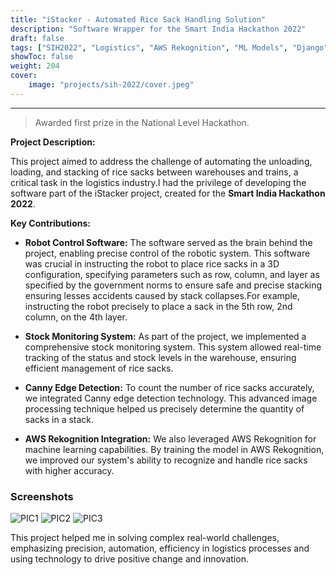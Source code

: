 ```yaml
---
title: "iStacker - Automated Rice Sack Handling Solution"
description: "Software Wrapper for the Smart India Hackathon 2022"
draft: false
tags: ["SIH2022", "Logistics", "AWS Rekognition", "ML Models", "Django", "CRM", "Hackathon"]
showToc: false
weight: 204
cover:
    image: "projects/sih-2022/cover.jpeg"
--- 
```

---
> Awarded first prize in the National Level Hackathon.

**Project Description:**

This project aimed to address the challenge of automating the unloading, loading, and stacking of rice sacks between warehouses and trains, a critical task in the logistics industry.I had the privilege of developing the software part of the iStacker project, created for the **Smart India Hackathon 2022**. 

**Key Contributions:**

- **Robot Control Software:** The software served as the brain behind the project, enabling precise control of the robotic system. This software was crucial in instructing the robot to place rice sacks in a 3D configuration, specifying parameters such as row, column, and layer as specified by the government norms to ensure safe and precise stacking ensuring lesses accidents caused by stack collapses.For example, instructing the robot precisely to place a sack in the 5th row, 2nd column, on the 4th layer.

- **Stock Monitoring System:** As part of the project, we implemented a comprehensive stock monitoring system. This system allowed real-time tracking of the status and stock levels in the warehouse, ensuring efficient management of rice sacks.

- **Canny Edge Detection:** To count the number of rice sacks accurately, we integrated Canny edge detection technology. This advanced image processing technique helped us precisely determine the quantity of sacks in a stack.

- **AWS Rekognition Integration:** We also leveraged AWS Rekognition for machine learning capabilities. By training the model in AWS Rekognition, we improved our system's ability to recognize and handle rice sacks with higher accuracy.

### Screenshots
![PIC1](/projects/sih-2022/pic2.jpeg#center)
![PIC2](/projects/sih-2022/pic1.jpeg#center)
![PIC3](/projects/sih-2022/cover.jpeg#center)


This project helped me in solving complex real-world challenges, emphasizing precision, automation, efficiency in logistics processes  and  using technology to drive positive change and innovation.
